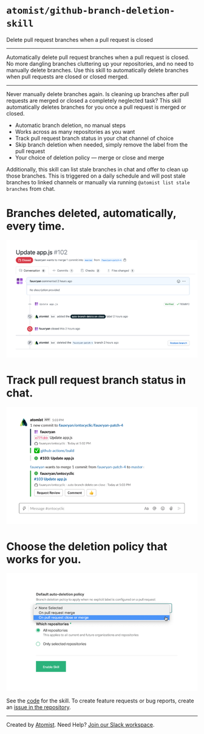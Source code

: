 # `atomist/github-branch-deletion-skill`

<!---atomist-skill-description:start--->

Delete pull request branches when a pull request is closed

<!---atomist-skill-description:end--->

---

<!---atomist-skill-long_description:start--->

Automatically delete pull request branches when a pull request is closed. No
more dangling branches cluttering up your repositories, and no need to manually
delete branches. Use this skill to automatically delete branches when pull
requests are closed or closed merged.

<!---atomist-skill-long_description:end--->

---

<!---atomist-skill-readme:start--->

Never manually delete branches again. Is cleaning up branches after pull
requests are merged or closed a completely neglected task? This skill
automatically deletes branches for you once a pull request is merged or closed.

-   Automatic branch deletion, no manual steps
-   Works across as many repositories as you want
-   Track pull request branch status in your chat channel of choice
-   Skip branch deletion when needed, simply remove the label from the pull
    request
-   Your choice of deletion policy — merge or close and merge

Additionally, this skill can list stale branches in chat and offer to clean up
those branches. This is triggered on a daily schedule and will post stale
branches to linked channels or manually via running
`@atomist list stale branches` from chat.

# Branches deleted, automatically, every time.

![Branch deleted](docs/images/pr-branch-deleted.png)

# Track pull request branch status in chat.

![Branch status in chat](docs/images/branch-status-chat.png)

# Choose the deletion policy that works for you.

![Choose branch deletion policy](docs/images/deletion-policy.png)

See the [code](https://github.com/atomist-skills/github-branch-deletion-skill)
for the skill. To create feature requests or bug reports, create an
[issue in the repository](https://github.com/atomist-skills/github-branch-deletion-skill/issues).

<!---atomist-skill-readme:end--->

---

Created by [Atomist][atomist]. Need Help? [Join our Slack workspace][slack].

[atomist]: https://atomist.com/ "Atomist - How Teams Deliver Software"
[slack]: https://join.atomist.com/ "Atomist Community Slack"
